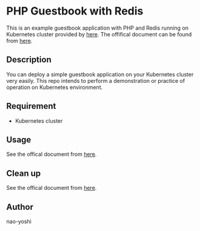 # PHP Guestbook with Redis
This is an example guestbook application with PHP and Redis running on Kubernetes cluster provided by [here](https://github.com/kubernetes/examples). The offifical document can be found from [here](https://kubernetes.io/docs/tutorials/stateless-application/guestbook/). 

## Description
You can deploy a simple guestbook application on your Kubernetes cluster very easily. This repo intends to perform a demonstration or practice of operation on Kubernetes environment.

## Requirement
- Kubernetes cluster

## Usage
See the offical document from [here](https://kubernetes.io/docs/tutorials/stateless-application/guestbook/). 

## Clean up
See the offical document from [here](https://kubernetes.io/docs/tutorials/stateless-application/guestbook/). 

## Author
nao-yoshi
